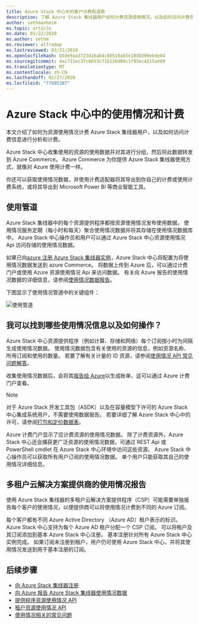```yaml
---
title: Azure Stack 中心中的客户计费和退款
description: 了解 Azure Stack 集线器用户如何计费资源使用情况，以及如何访问计费信息以进行分析和按使用计费。
author: sethmanheim
ms.topic: article
ms.date: 01/22/2020
ms.author: sethm
ms.reviewer: alfredop
ms.lastreviewed: 03/21/2019
ms.openlocfilehash: b5de9aa3723d16ab4c80510ab5e18d0300ebde04
ms.sourcegitcommit: 4ac711ec37c6653c71b126d09c1f93ec4215a489
ms.translationtype: MT
ms.contentlocale: zh-CN
ms.lasthandoff: 02/27/2020
ms.locfileid: "77695387"
---
```

# <a name="usage-and-billing-in-azure-stack-hub"></a>Azure Stack 中心中的使用情况和计费

本文介绍了如何为资源使用情况计费 Azure Stack 集线器用户，以及如何访问计费信息进行分析和计费。

Azure Stack 中心收集使用的资源的使用数据并对其进行分组，然后将此数据转发到 Azure Commerce。 Azure Commerce 为你提供 Azure Stack 集线器使用方式，就像对 Azure 使用计费一样。

你还可以获取使用情况数据，并使用计费适配器将其导出到你自己的计费或使用计费系统，或将其导出到 Microsoft Power BI 等商业智能工具。

## <a name="usage-pipeline"></a>使用管道

Azure Stack 集线器中的每个资源提供程序都按资源使用情况发布使用数据。 使用情况服务定期（每小时和每天）聚合使用情况数据并将其存储在使用情况数据库中。 Azure Stack 中心操作员和用户可以通过 Azure Stack 中心资源使用情况 Api 访问存储的使用情况数据。

如果已向[azure 注册 Azure Stack 集线器实例](azure-stack-registration.md)，Azure Stack 中心将配置为将使用情况数据发送到 azure Commerce。 将数据上传到 Azure 后，可以通过计费门户或使用 Azure 资源使用情况 Api 来访问数据。 有关向 Azure 报告的使用情况数据的详细信息，请参阅[使用情况数据报告](azure-stack-usage-reporting.md)。  

下图显示了使用情况管道中的关键组件：

![使用管道](media/azure-stack-billing-and-chargeback/usagepipeline.png)

## <a name="what-usage-information-can-i-find-and-how"></a>我可以找到哪些使用情况信息以及如何操作？

Azure Stack 中心资源提供程序（例如计算、存储和网络）每个订阅按小时为间隔生成使用情况数据。 使用情况数据包含有关使用的资源的信息，例如资源名称、所用订阅和使用的数量。 若要了解有关计量的 ID 资源，请参阅[使用情况 API 常见问题解答](azure-stack-usage-related-faq.md)。

收集使用情况数据后，会将其[报告给 Azure](azure-stack-usage-reporting.md)以生成帐单，这可以通过 Azure 计费门户查看。

> [!NOTE]  
> 对于 Azure Stack 开发工具包（ASDK）以及在容量模型下许可的 Azure Stack 中心集成系统用户，不需要使用数据报告。 若要详细了解 Azure Stack 中心中的许可，请参阅[打包和定价数据表](https://azure.microsoft.com/mediahandler/files/resourcefiles/5bc3f30c-cd57-4513-989e-056325eb95e1/Azure-Stack-packaging-and-pricing-datasheet.pdf)。

Azure 计费门户显示了应计费资源的使用情况数据。 除了计费资源外，Azure Stack 中心还会捕获更广泛资源的使用情况数据，可通过 REST Api 或 PowerShell cmdlet 在 Azure Stack 中心环境中访问这些资源。 Azure Stack 中心操作员可以获取所有用户订阅的使用情况数据。 单个用户只能获取其自己的使用情况详细信息。

## <a name="usage-reporting-for-multi-tenant-cloud-solution-providers"></a>多租户云解决方案提供商的使用情况报告

使用 Azure Stack 集线器的多租户云解决方案提供程序（CSP）可能需要单独报告每个客户的使用情况，以便提供商可以将使用情况计费到不同的 Azure 订阅。

每个客户都有不同 Azure Active Directory （Azure AD）租户表示的标识。 Azure Stack 中心支持为每个 Azure AD 租户分配一个 CSP 订阅。 可以将租户及其订阅添加到基本 Azure Stack 中心注册。 基本注册针对所有 Azure Stack 中心实例完成。 如果订阅未注册到租户，用户仍可使用 Azure Stack 中心，并将其使用情况发送到用于基本注册的订阅。

## <a name="next-steps"></a>后续步骤

- [向 Azure Stack 集线器注册](azure-stack-registration.md)
- [向 Azure 报告 Azure Stack 集线器使用情况数据](azure-stack-usage-reporting.md)
- [提供程序资源使用情况 API](azure-stack-provider-resource-api.md)
- [租户资源使用情况 API](azure-stack-tenant-resource-usage-api.md)
- [使用情况相关的常见问题](azure-stack-usage-related-faq.md)
